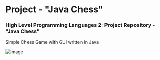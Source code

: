 # Project - "Java Chess"
### High Level Programming Languages 2: Project Repository - "Java Chess"
Simple Chess Game with GUI written in Java


![image](https://user-images.githubusercontent.com/71131224/154808161-214b4ec1-61a6-4854-90c9-46de793f631f.png)
